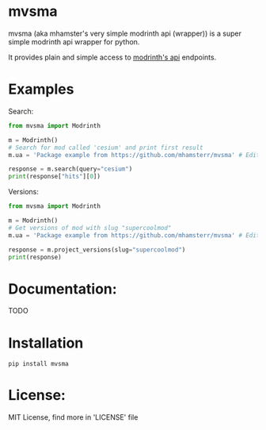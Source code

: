 # mvsma

mvsma (aka mhamster's very simple modrinth api (wrapper)) is a super simple modrinth api wrapper for python.

It provides plain and simple access to [modrinth's api](https://api.modrinth.com) endpoints.

# Examples

Search:
```py
from mvsma import Modrinth

m = Modrinth()
# Search for mod called 'cesium' and print first result
m.ua = 'Package example from https://github.com/mhamsterr/mvsma' # Edit User-Agent of request so everyone will know who we are and what we are doing

response = m.search(query="cesium")
print(response["hits"][0])

```

Versions:
```py
from mvsma import Modrinth

m = Modrinth()
# Get versions of mod with slug "supercoolmod"
m.ua = 'Package example from https://github.com/mhamsterr/mvsma' # Edit User-Agent of request so everyone will know who we are and what we are doing

response = m.project_versions(slug="supercoolmod")
print(response)

```

# Documentation:
TODO

# Installation
```
pip install mvsma
```

# License:
MIT License, find more in 'LICENSE' file